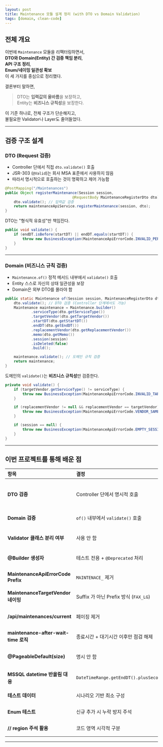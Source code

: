 ```yaml
---
layout: post
title: Maintenance 모듈 설계 정리 (with DTO vs Domain Validation) 
tags: [domain, clean-code]
---
```


## 전체 개요

이번에 `Maintenance` 모듈을 리팩터링하면서,  
**DTO와 Domain(Entity) 간 검증 책임 분리**,  
**API 구조 정리**,  
**Enum/네이밍 일관성 확보**  
이 세 가지를 중심으로 정리했다.

결론부터 말하면,  
> DTO는 **입력값의 올바름**을 보장하고,  
> Entity는 **비즈니스 규칙성**을 보장한다.  

이 기준 하나로, 전체 구조가 단순해지고,  
불필요한 Validator나 Layer도 줄어들었다.

---

## 검증 구조 설계

### DTO (Request 검증)

- Controller 단에서 직접 `dto.validate()` 호출  
- JSR-303 (`@Valid`)는 회사 MSA 표준에서 사용하지 않음  
- 따라서 명시적으로 호출하는 것이 명확하고 제어 가능함  

```java
@PostMapping("/Maintenances")
public Object registerMaintenance(Session session,
                               @RequestBody MaintenanceRegisterDto dto) {
    dto.validate(); // 입력값 검증
    return maintenanceApiService.registerMaintenance(session, dto);
}
````

DTO는 "형식적 유효성"만 책임진다.

```java
public void validate() {
    if (endDT.isBefore(startDT) || endDT.equals(startDT)) {
        throw new BusinessException(MaintenanceApiErrorCode.INVALID_PERIOD);
    }
}
```

---

### Domain (비즈니스 규칙 검증)

* `Maintenance.of()` 정적 메서드 내부에서 `validate()` 호출
* Entity 스스로 자신의 상태 일관성을 보장
* Domain은 외부 DTO를 몰라야 함

```java
public static Maintenance of(Session session, MaintenanceRegisterDto dto) {
    dto.validate(); // DTO 검증 (Controller 단계에서도 가능)
    Maintenance maintenance = Maintenance.builder()
            .serviceType(dto.getServiceType())
            .targetVendor(dto.getTargetVendor())
            .startDT(dto.getStartDT())
            .endDT(dto.getEndDT())
            .replacementVendor(dto.getReplacementVendor())
            .memo(dto.getMemo())
            .session(session)
            .isDeleted(false)
            .build();

    maintenance.validate(); // 도메인 규칙 검증
    return maintenance;
}
```

도메인의 `validate()`는 **비즈니스 규칙성**만 검증한다.

```java
private void validate() {
    if (targetVendor.getServiceType() != serviceType) {
        throw new BusinessException(MaintenanceApiErrorCode.INVALID_TARGET_VENDOR);
    }

    if (replacementVendor != null && replacementVendor == targetVendor) {
        throw new BusinessException(MaintenanceApiErrorCode.VENDOR_SAME_REPLACEMENT);
    }

    if (session == null) {
        throw new BusinessException(MaintenanceApiErrorCode.EMPTY_SESSION);
    }
}
```

---

## 이번 프로젝트를 통해 배운 점

| 항목                                 | 결정                                        | 이유                               |
|:-----------------------------------|:------------------------------------------| :------------------------------- |
| **DTO 검증**                         | Controller 단에서 명시적 호출                     | 회사 MSA 표준에서 Bean Validation 미사용  |
| **Domain 검증**                      | `of()` 내부에서 `validate()` 호출               | 도메인 상태의 일관성 보장                   |
| **Validator 클래스 분리 여부**            | 사용 안 함                                   | 도메인이 단순하여 과설계 불필요                |
| **@Builder 생성자**                   | 테스트 전용 + `@Deprecated` 처리                 | 의도 명시 및 실사용 방지                   |
| **MaintenanceApiErrorCode Prefix** | `MAINTENACE_` 제거                            | 모듈 내부 enum, prefix 불필요           |
| **MaintenanceTargetVendor 네이밍**    | Suffix 가 아닌 Prefix 방식 (`FAX_LG`)          | Java 식별자 규칙            |
| **/api/maintenances/current**      | 페이징 제거                                    | 실제 운영 환경상 페이징 필요 없음              |
| **maintenance-after-wait-time 로직** | 종료시간 + 대기시간 이후만 점검 해제                     | 명확한 비즈니스 룰 반영                    |
| **@PageableDefault(size)**         | 명시 안 함                                    | 외부 호출 시 항상 명시적으로 전달됨             |
| **MSSQL datetime 반올림 대응**          | `DateTimeRange.getEndDT().plusSeconds(1)` | `23:59:59.997 → 00:00:00` 반올림 보정 |
| **테스트 데이터**                        | 시나리오 기반 최소 구성                             | 불필요 객체 생성 방지                     |
| **Enum 테스트**                       | 신규 추가 시 누락 방지 주석                          | 테스트 일관성 유지                       |
| **// region 주석 활용**                | 코드 영역 시각적 구분                              | 가독성 및 유지보수성 향상                   |

---


